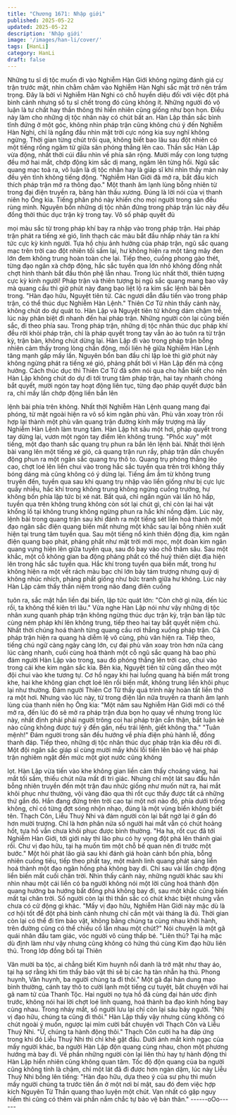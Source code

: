 ```yaml
---
title: "Chương 1671: Nhập giới"
published: 2025-05-22
updated: 2025-05-22
description: 'Nhập giới'
image: '/images/han-li/cover/'
tags: [HanLi]
category: HanLi
draft: false
---
```


Những tu sĩ dị tộc muốn đi vào Nghiễm Hàn Giới không ngừng
đánh giá cự trận trước mặt, nhìn chằm chằm vào Nghiễm Hàn
Nghi sắc mặt trở nên trầm trọng. Đây là bởi vì Nghiễm Hàn Nghi
có chỗ huyền diệu đối với việc đột phá bình cảnh nhưng số tu sĩ
chết trong đó cũng không ít. Những người đó vô luận là tư chất
hay thần thông thì hiển nhiên cũng giống như bọn họn. Điều này
làm cho những dị tộc nhân này có chút bất an.
Hàn Lập thần sắc bình tĩnh đứng ở một góc, không nhìn pháp
trận cũng không chú ý đến Nghiễm Hàn Nghi, chỉ là ngẩng đầu
nhìn mặt trời cực nóng kia suy nghĩ không ngừng.
Thời gian từng chút trôi qua, không biết bao lâu sau đột nhiên có
một tiếng rồng ngâm từ giữa sân phóng thẳng lên cao.
Thần sắc Hàn Lập vừa động, nhất thời cúi đầu nhìn về phía sân
rộng.
Mười mấy con long tượng đều mở hai mắt, chớp động kim sắc dị
mang, ngâm lên từng hồi. Ngũ sắc quang mạc toả ra, vô luận là dị
tộc nhân hay là giáp sĩ khi nhìn thấy màn này đều yên tĩnh không
tiếng động.
"Nghiễm Hàn Giới đã mở ra, bắt đầu kích thích pháp trận mở ra
thông đạo."
Một thanh âm lạnh lùng bỗng nhiên từ trong đại điện truyền ra,
băng hàn thấu xương. Đúng là lời nói của vị thanh niên họ Ông
kia.
Tiếng phân phó này khiến cho mọi người trong sân đều rùng
mình. Nguyên bổn những dị tộc nhân đứng trong pháp trận lúc
này đều đồng thời thúc dục trận kỳ trong tay. Vô số pháp quyết đủ

mọi màu sắc từ trong pháp khí bay ra nhập vào trong pháp trận.
Hai pháp trận phát ra tiếng xé gió, linh thạch các màu bắt đầu
nhấp nháy tản ra khí tức cực kỳ kinh người. Tựa hồ chịu ảnh
hưởng của pháp trận, ngũ sắc quang mạc trên trời cao đột nhiên
tối sầm lại, hư không hiện ra một tảng mây đen lớn đem không
trung hoàn toàn che lại.
Tiếp theo, cuồng phong gào thét, từng đạo ngân xà chớp động,
hắc sắc tuyền qua lớn nhỏ không đồng nhất chợt hình thành bắt
đầu thôn phệ lẫn nhau.
Trong lúc nhất thời, thiên tượng cực kỳ kinh người!
Pháp trận và thiên tượng bị ngũ sắc quang mang bao vây mà
quang cầu thì giờ phút này đang bạo liệt lộ ra kim sắc lệnh bài
bên trong.
"Hàn đạo hữu, Nguyệt tiên tử. Các ngươi dẫn đầu tiến vào trong
pháp trận, có thể thúc dục Nghiễm Hàn Lệnh."
Thiên Cơ Tử nhìn thấy cảnh này, không chút do dự quát to.
Hàn Lập và Nguyệt tiên tử không dám chậm trễ, lúc này phân biệt
đi nhanh đến hai pháp trận. Những người còn lại cũng biến sắc,
đi theo phía sau.
Trong pháp trận, những dị tộc nhân thúc dục pháp khí đều rời
khỏi pháp trận, chỉ là pháp quyết trong tay vẫn ào ào tuôn ra từ
trận kỳ, trận bàn, không chút dừng lại.
Hàn Lập đi vào trong pháp trận bỗng nhiên cảm thấy trong lòng
chấn động, mối liên hệ giữa Nghiễm Hàn Lệnh tăng mạnh gấp
mấy lần. Nguyên bổn ban đầu chỉ lập loè thì giờ phút này không
ngừng phát ra tiếng xé gió, phảng phất bởi vì Hàn Lập đến mà
cộng hưởng.
Cách thúc dục thì Thiên Cơ Tử đã sớm nói qua cho hắn biết cho
nên Hàn Lập không chút do dự đi tới trung tâm pháp trận, hai tay
nhanh chóng bắt quyết, mười ngón tay hoạt động liên tục, từng
đạo pháp quyết được bắn ra, chỉ mấy lần chớp động liền bắn lên

lệnh bài phía trên không.
Nhất thời Nghiễm Hàn Lệnh quang mang đại phóng, từ mặt ngoài
hiện ra vô số kim ngân phù văn. Phù văn xoay tròn rồi hợp lại
thành một phù văn quang trận đường kính mấy trượng mà lấy
Nghiễm Hàn Lệnh làm trung tâm.
Hàn Lập hít sâu một hơi, pháp quyết trong tay dừng lại, vươn một
ngón tay điểm lên không trung. "Phốc xuy" một tiếng, một đạo
thanh sắc quang trụ phun ra bắn lên lệnh bài. Nhất thời lệnh bài
vang lên một tiếng xé gió, cả quang trận run rẩy, pháp trận dần
chuyển động phun ra một ngân sắc quang trụ thô to.
Quang trụ phóng thẳng lêo cao, chợt loé lên liền chui vào trong
hắc sắc tuyền qua trên trời không thấy bóng dáng mà cũng không
có ý dừng lại.
Tiếng ầm ầm từ không trung truyền đến, tuyền qua sau khi quang
trụ nhập vào liền giống như bị cực lực quấy nhiễu, hắc khí trong
không trung không ngừng cuồng trướng, hư không bốn phía lập
tức bị xé nát.
Bất quá, chỉ ngắn ngủn vài lần hô hấp, tuyền qua trên không trung
không còn sót lại chút gì, chỉ còn lại hai vật khổng lồ tại không
trung không ngừng phun ra hắc khí nồng đậm.
Lúc này, lệnh bài trong quang trận sau khi đánh ra một tiếng sét
liền hoá thành một đạo ngân sắc điện quang biến mất nhưng một
khắc sau lại bỗng nhiên xuất hiện tại trung tâm tuyền qua. Sau
một tiếng nổ kinh thiên động địa, kim ngân điện quang bạo phát,
phảng phất như mặt trời mới mọc, một đoàn kim ngân quang
vựng hiện lên giữa tuyền qua, sau đó bay vào chỗ thâm sâu.
Sau một khắc, một cỗ không gian ba động phảng phất có thể huỷ
thiên diệt địa hiện lên trong hắc sắc tuyền qua. Hắc khí trong
tuyền qua biến mất, trong hư không hiện ra một vết rách màu bạc
chỉ lớn bảy tám trượng nhưng quỷ dị không nhúc nhích, phảng
phất giống như bức tranh giữa hư không.
Lúc này Hàn Lập cảm thấy thần niệm trong não đang điên cuồng

tuôn ra, sắc mặt hắn liền đại biến, lập tức quát lớn:
"Còn chờ gì nữa, đến lúc rồi, ta không thể kiên trì lâu."
Vừa nghe Hàn Lập nói như vậy những dị tộc nhân xung quanh
pháp trận không ngừng thúc dục trận kỳ, trận bàn lập tức cùng
ném pháp khí lên không trung, tiếp theo hai tay bắt quyết niệm
chú. Nhất thời chúng hoá thành từng quang cầu rơi thẳng xuống
pháp trận. Cả pháp trận hiện ra quang hà diễm lệ vô cùng, phù
văn hiện ra.
Tiếp theo, tiếng chú ngữ càng ngày càng lớn, cự đại phù văn
xoay tròn hơn nữa càng lúc càng nhanh, cuối cùng hoá thành một
cỗ ngũ sắc quang hà bao phủ đám người Hàn Lập vào trong, sau
đó phóng thẳng lên trời cao, chui vào trong cái khe kim ngân sắc
kia.
Bên kia, Nguyệt tiên tử cũng dẫn theo một đội chui vào khe tương
tự.
Cơ hồ ngay khi hai luồng quang hà biến mất trong khe, hai khe
không gian chợt loé lên rồi biến mất, không trung liền khôi phục
lại như thường. Đám người Thiên Cơ Tử thấy quá trình này hoàn
tất liền thở ra một hơi. Nhưng vào lúc này, từ trong điện lần nữa
truyền ra thanh âm lạnh lùng của thanh niên họ Ông kia:
"Một năm sau Nghiễm Hàn Giới mới có thể mở ra, đến lúc đó sẽ
mở ra pháp trận đưa bọn họ quay về nhưng trong lúc này, nhất
định phải phái người trông coi hai pháp trận cẩn thận, bất luận kẻ
nào cũng không được tuỳ ý đến gần, nếu trái lệnh, giết không
tha."
"Tuân mệnh!"
Đám người trong sân đều hướng về phía điện phủ hành lễ, đồng
thanh đáp.
Tiếp theo, những dị tộc nhân thúc dục pháp trận kia đều rời đi.
Một đội ngân sắc giáp sĩ cùng mười mấy khôi lỗi tiến lên bảo vệ
hai pháp trận nghiêm ngặt đến mức một giọt nước cũng không

lọt.
Hàn Lập vừa tiến vào khe không gian liền cảm thấy choáng váng,
hai mắt tối sầm, thiếu chút nữa mất đi tri giác. Nhưng chỉ một lát
sau đầu hắn bỗng nhiên truyền đến một trận đau nhức giống như
muốn nứt ra, hai mắt khôi phục như thường, vội vàng đảo qua thì
rốt cục thấy được tất cả những thứ gần đó.
Hắn đang đứng trên trời cao tại một nơi nào đó, phía dưới trống
không, chỉ có từng đợt sóng nhộn nhạo, đúng là một vùng biển
không biết tên. Thạch Côn, Liễu Thuý Nhi và đám người còn lại
bất ngờ lại ở gần đó hơn mười trượng. Chỉ là hơn phân nửa số
người hai mắt vẫn có chút hoảng hốt, tựa hồ vẫn chưa khôi phục
được bình thường.
"Ha ha, rốt cục đã tới Nghiễm Hàn Giới, tới giới này thì lão phu có
hy vọng đột phá lên thánh giai rồi. Chư vị đạo hữu, tại hạ muốn
tìm một chỗ bế quan nên đi trước một bước."
Một hôi phát lão giả sau khi đánh giá hoàn cảnh bốn phía, bỗng
nhiên cuồng tiếu, tiếp theo phất tay, một mảnh linh quang phát
sáng liền hoá thành một đạo ngân hồng phá không bay đi. Chỉ
sau vài lần chớp động liền biến mất cuối chân trời.
Nhìn thấy cảnh này, những người khác sau khi nhìn nhau một cái
liền có ba người không nói một lời cũng hoá thành độn quang
hướng ba hướng bất đồng phá không bay đi, sau một khắc cũng
biến mất tại chân trời. Số người còn lại thì thần sắc có chút khác
biệt nhưng vẫn chưa có cử động gì khác.
"Mấy vị đạo hữu, Nghiễm Hàn Giới này mặc dù là cơ hội tốt để đột
phá bình cảnh nhưng chỉ cần một vài tháng là đủ. Thời gian còn
lại có thể đi tìm bảo vật, không bằng chúng ta cùng nhau khởi
hành, trên đường cũng có thể chiếu cố lẫn nhau một chút?"
Nói chuyện là một gã quái nhân đầu tam giác, vóc người vô cùng
thấp bé.
"Liên thủ? Tại hạ mặc dù định làm như vậy nhưng cũng không có
hứng thú cùng Kim đạo hữu liên thủ. Trong lớp đồng bối tại Thiên

Vân mười ba tộc, ai chẳng biết Kim huynh nổi danh là trở mặt như
thay áo, tại hạ sợ rằng khi tìm thấy bảo vật thì sẽ bị các hạ tàn
nhẫn hạ thủ. Phong huynh, Vân huynh, ba người chúng ta đi thôi."
Một gã đại hán dung mạo bình thường, cánh tay thô to cười lạnh
một tiếng cự tuyệt, bắt chuyện với hai gã nam tử của Thanh Tộc.
Hai người nọ tựa hồ đã cùng đại hán ước định trước, không nói
hai lời chợt loé linh quang, hoá thành ba đạo kinh hồng bay cùng
nhau.
Trong nháy mắt, số người lưu lại chỉ còn lại sáu bảy người.
"Nhị vị đạo hữu, chúng ta cũng đi thôi."
Hàn Lập thấy vậy nhưng cũng không có chút ngoài ý muốn,
ngược lại mỉm cười bắt chuyện với Thạch Côn và Liễu Thuý Nhi.
"Ừ, chúng ta hành động thôi."
Thạch Côn cười ha ha đáp ứng trong khi đó Liễu Thuý Nhi thì chỉ
khẽ gật đầu.
Dưới ánh mắt kinh ngạc của mấy người khác, ba người Hàn Lập
độn quang cùng nhau, chọn một phương hướng mà bay đi. Về
phần những người còn lại liên thủ hay tự hành động thì Hàn Lập
hiển nhiên cũng không quan tâm. Tốc độ độn quang của ba người
cũng không tính là chậm, chỉ một lát đã đi được hơn ngàn dặm,
lúc này Liễu Thuý Nhi bỗng lên tiếng:
"Hàn đạo hữu, dựa theo ý của sư phụ thì muốn mấy người chúng
ta trước tiên ẩn ở một nơi bí mật, sau đó đem việc hợp kích
Nguyên Từ Thần quang thao luyện một chút. Vạn nhất có gặp
nguy hiểm thì cũng có thêm vài phần nắm chắc tự bảo vệ bản
thân."
------oOo------
